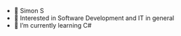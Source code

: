 - 👋 Simon S
- 👀 Interested in Software Development and IT in general
- 🌱 I’m currently learning C#

<!---
simon-s-99/simon-s-99 is a ✨ special ✨ repository because its `README.md` (this file) appears on your GitHub profile.
You can click the Preview link to take a look at your changes.
--->
